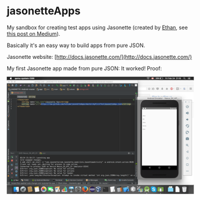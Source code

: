 # jasonetteApps
My sandbox for creating test apps using Jasonette (created by [Ethan](https://github.com/gliechtenstein), see [this post on Medium](https://medium.freecodecamp.com/how-to-build-cross-platform-mobile-apps-using-nothing-more-than-a-json-markup-f493abec1873#.xtlej7dsu)).

Basically it's an easy way to build apps from pure JSON.

Jasonette website: [http://docs.jasonette.com/](http://docs.jasonette.com/)

My first Jasonette app made from pure JSON:  It worked!  Proof:

![Screenshot of my first Jasonette app working.](https://github.com/hchiam/jasonetteApps/blob/master/Screen_Shot_2017-02-24.png)